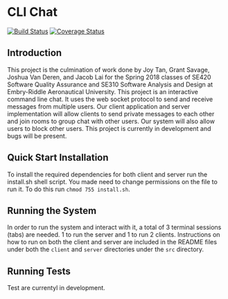 # CLI Chat
[![Build Status](https://travis-ci.org/jvanderen1/cli_chat.svg?branch=master)](https://travis-ci.org/jvanderen1/cli_chat)
[![Coverage Status](https://coveralls.io/repos/github/jvanderen1/cli_chat/badge.svg?branch=master&service=github)](https://coveralls.io/github/jvanderen1/cli_chat?branch=master&service=github)

## Introduction
This project is the culmination of work done by Joy Tan, Grant Savage, Joshua Van Deren, and Jacob Lai for the Spring 2018 classes of SE420 Software Quality Assurance and SE310 Software Analysis and Design at Embry-Riddle Aeronautical University. This project is an interactive command line chat. It uses the web socket protocol to send and receive messages from multiple users. Our client application and server implementation will allow clients to send private messages to each other and join rooms to group chat with other users. Our system will also allow users to block other users. This project is currently in development and bugs will be present. 

## Quick Start Installation
To install the required dependencies for both client and server run the install.sh shell script. You made need to change permissions on the file to run it. To do this run ```chmod 755 install.sh```.

## Running the System
In order to run the system and interact with it, a total of 3 terminal sessions (tabs) are needed. 1 to run the server and 1 to run 2 clients. Instructions on how to run on both the client and server are included in the README files under both the ```client``` and ```server``` directories under the ```src``` directory.

## Running Tests
Test are currentyl in development.
